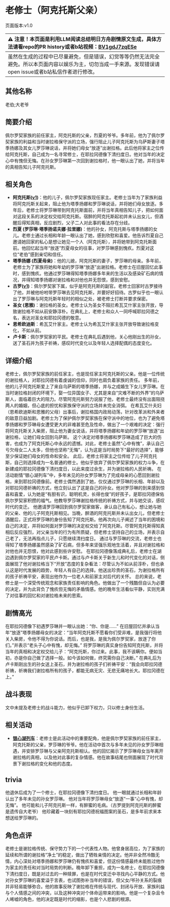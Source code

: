 # 老修士（阿克托斯父亲）
页面版本:v1.0
 

| :warning: 注意！本页面是利用LLM阅读总结明日方舟剧情原文生成，具体方法请看repo的PR history或者b站视频：[BV1gdJ7zqESe](https://www.bilibili.com/video/BV1gdJ7zqESe/)         |
|:----------------------------|
| 虽然在生成的过程中已尽量避免，但是错误，幻觉等等仍然无法完全避免。所以本页面内容以娱乐为主，切勿当成一手来源。发现错误请open issue或者b站私信作者进行修改。|



## 其他名称
老伯;大老爷
## 简要介绍
佩尔罗契家族的前任家主，阿克托斯的父亲，烈夏的爷爷。多年前，他为了佩尔罗契家族的利益和当时谢拉格保守派的立场，强行阻止儿子阿克托斯为乌萨斯妻子塔季扬娜及其女儿罗莎琳说话，并将她们母女“放逐”出谢拉格。此后他将家主之位传给阿克托斯，自己成为一名寻常修士，在耶拉冈德像下清扫度日。他对当年的决定心中有愧但无悔。在孙女罗莎琳第一次回到谢拉格时，他一眼认出了她，并将当年的真相告知儿子阿克托斯。
## 相关角色
-   **阿克托斯([v1](extended_char_a_ke_tuo_si.md))**：他的儿子，佩尔罗契家族现任家主。老修士当年为了家族利益将阿克托斯关起来，阻止他为塔季扬娜和罗莎琳说话，并将她们母女放逐。多年后，老修士将罗莎琳带到阿克托斯面前，并将当年真相告知儿子，把如何面对这段关系的决定权交给阿克托斯。宿醉的阿克托斯起初并未认出女儿，但酒醒后得知真相，反应剧烈，父子二人对此事的看法存在分歧。
-   **烈夏 (罗莎琳·塔季扬诺夫娜·拉里娜)**：他的孙女，阿克托斯与塔季扬娜的女儿。老修士通过长相和年龄一眼认出了她，感到欣慰和喜爱。他告诉烈夏自己邀请她回家的私心是想让她见一个人（阿克托斯），并将她带到阿克托斯面前。他回忆起当年“放逐”烈夏母女的往事，对罗莎琳感到愧疚。烈夏对这位“老伯”感到亲切和信任。
-   **塔季扬娜 (烈夏母亲)**：他的儿媳，阿克托斯的妻子，罗莎琳的母亲。多年前，老修士为了家族将她和年幼的罗莎琳“放逐”出谢拉格。老修士在旧屋回忆此事时，感到愧疚。他通过罗莎琳得知塔季扬娜多年来的生活以及感染矿石病的情况，并得知塔季扬娜对谢拉格和对他也并无怨恨，感到安慰。
-   **古罗([v1](extended_char_gu_luo.md))**：佩尔罗契家下属，似乎是阿克托斯的副官。老修士回家时古罗接待了他，并被他吩咐带罗莎琳去见阿克托斯，并要好好招待。古罗似乎也一眼认出了罗莎琳与阿克托斯年轻时的相似之处，被老修士打断并要求保密。
-   **圣女 (恩雅)**：谢拉格的圣女。老修士认为圣女不阻拦希瓦艾什家主张开放，导致谢拉格不如从前安静淳朴。在典礼上，老修士和众人一同呼喊耶拉冈德之名，表达对圣女和耶拉冈德的敬意。
-   **恩希欧迪斯**：希瓦艾什家主。老修士认为希瓦艾什家主张开放导致谢拉格变化，不如从前。
-   **卢卡斯**：佩尔罗契家的平民。老修士在典礼后遇到他，关心他刚出生的孙女，送了圣石并为孩子祈祷，感叹时代变化以及年轻人选择配偶的态度变化。
## 详细介绍
老修士，佩尔罗契家族的前任家主，也是现任家主阿克托斯的父亲。他是一位传统的谢拉格人，对耶拉冈德有着虔诚的信仰，同时也肩负着家族的责任。
多年前，他的儿子阿克托斯爱上了来自乌萨斯的塔季扬娜，并与之成婚生下女儿罗莎琳。在当时谢拉格封闭的环境下，娶一位异国女子、尤其是来自“灾难不断的外界”的乌萨斯人，面临着巨大的阻力。尽管阿克托斯努力说服了他，老修士最终没有出面阻挠两人的婚姻，但心底的担忧和家族保守派的立场并未完全消弭。
在希瓦艾什夫妇（恩希欧迪斯和恩雅的父母）出事后，谢拉格国内政局动荡，针对改革派和外来者的敌意日益加剧。老修士为了保护佩尔罗契家族在保守派中的地位，也为了避免塔季扬娜和罗莎琳母女遭受更大的非难甚至危及性命，做出了一个艰难的决定：强行将阿克托斯关入柴房，阻止他为妻女说话，并将塔季扬娜和年幼的罗莎琳“放逐”出谢拉格，让她们母女回到乌萨斯。
这个决定对塔季扬娜和罗莎琳造成了巨大的伤害，也成为了阿克托斯心中永远的遗憾。对此，老修士虽然“心中有愧”，承认自己亏欠母女二人太多，但他也坚称“无悔”，认为这是当时局势下“最好的选择”，能够至少保证她们母女的性命和安全。
此后，老修士将家主之位传给了儿子阿克托斯，自己则选择成为一名普通的修士。他似乎放弃了佩尔罗契家族的权力斗争，在新建成的耶拉冈德像下清扫度日，以此来度过余生，并为谢拉格的人民祈祷。
在活动剧情“银心湖列车”中，多年未见的孙女罗莎琳为了完成母亲的心愿回到谢拉格，来到耶拉冈德像前。老修士偶然遇到了她，仅仅通过罗莎琳的长相、年龄以及对耶拉冈德祈祷的方式，他立刻认出了这是自己的孙女。他对罗莎琳的到来感到惊喜和喜爱，认为她是“有胆有识，聪明机灵，长得也俊”的好孩子，是耶拉冈德保佑佩尔罗契家积攒的福气。他教导罗莎琳谢拉格传统的祈祷方式，并与她交谈，感叹时代的变迁。
他邀请罗莎琳回到佩尔罗契家做客，承认自己有私心，想让她与她的父亲、他的儿子阿克托斯相见。当晚，醉酒的阿克托斯并未认出女儿，但老修士酒醒后，正式将罗莎琳的身份告知了阿克托斯。他再次向儿子阐述了当年的困境和自己的决定，并将如何面对罗莎琳的决定权交给了阿克托斯。尽管阿克托斯得知真相后反应强烈，对父亲当年的行为有所质疑，但老修士坚持自己的立场，并表示自己老了，无法再指点儿子，只愿继续清扫度日。
通过与罗莎琳的交流，老修士也得知了塔季扬娜虽然感染了矿石病，但多年来坚强乐观地生活着，并且对谢拉格和对他也并无怨恨，他对此感到些许安慰。
在耶拉冈德像落成典礼后，老修士在湖边遇到佩尔罗契家的平民卢卡斯。通过与卢卡斯关于新生儿和时代变化的对话，侧面展现了他对谢拉格当下“开放”态度的复杂看法：尽管认为不如从前淳朴，但也承认这是时代发展的趋势，年轻人有自己的选择。他送出珍贵的圣石，为谢拉格所有的孩子祈祷平安，表现出他作为一位老人和前家主对后代的关怀。
总的来说，老修士是一个深受传统观念和家族责任影响的角色。他做出了一个残酷但自认为必要的决定，并为此背负了愧疚但无悔的矛盾情感。他的晚年生活看似平静，实则充满了对往事的回忆和对谢拉格未来的思索。
## 剧情高光
在耶拉冈德像下初遇罗莎琳并一眼认出她：“你、你是......”
在旧屋回忆并承认当年“放逐”塔季扬娜母女的决定：“当年阿克托斯不愿看你们受非难，是我强行将他关入柴房，令他不得为你说话。而后，也是我，是我为佩尔罗契家，放逐了你们。”并表示“老头子心中有愧，却无悔。”
将罗莎琳的真实身份告知阿克托斯，并将当年的真相和决定权交给儿子：“阿克托斯，你过来。此事，我不该瞒你。便如当初，亦是你自己做了选择一般。如今该如何做，终究需你自己决断。”
在典礼后为卢卡斯刚出生的孙女送上圣石，并为谢拉格的孩子们祈祷平安：“我会向耶拉冈德祈祷，祈祷我们谢拉格所有的孩子，都能无病无灾、无悲无痛地长大。耶拉冈德在上。”
## 战斗表现
文中未提及老修士的战斗能力，他似乎已卸下权力，只以修士身份生活。
## 相关活动
-   **[银心湖列车](../stories/act30side.md)**：老修士是此活动中的重要配角，他是佩尔罗契家族的前任家主，阿克托斯的父亲，罗莎琳的爷爷。他在活动中首次与多年未见的孙女罗莎琳相遇，并安排罗莎琳与父亲阿克托斯相认。他的回忆揭示了罗莎琳母女当年离开谢拉格的真相，以及他对此事的复杂情感。他在故事结尾也侧面展现了时代背景下谢拉格的变化和他的态度。
## trivia
他退休后成为了一个修士，在耶拉冈德像下清扫度日。
他一眼就通过长相和年龄认出了多年未见的孙女罗莎琳。
他对当年将罗莎琳母女“放逐”一事“心中有愧，却无悔”。
他可能和儿子阿克托斯一样，有醉蜜的毛病。（古罗提到阿克托斯的醉蜜是遗传自大老爷）
他珍藏着一块刻有耶拉冈德祝福图案的圣石，是多年前求来本想送给罗莎琳的。
## 角色点评
老修士是谢拉格传统、保守势力下的一个代表性人物。他曾身居高位，为了家族的延续和所谓的谢拉格“净土”的稳定，做出了牺牲亲情的决定。他并非全然冷酷无情，内心深处对塔季扬娜和罗莎琳仍有愧疚和喜爱，但这份情感最终未能胜过他作为家主的责任和对当时局势的判断。晚年卸下重担，成为一名修士，在耶拉冈德像下清扫度日，既是对过去的一种赎罪，也是在时代变迁中寻找内心平静的方式。他对孙女罗莎琳的喜爱溢于言表，也试图弥补当年的错误，但父女/爷孙关系的裂痕并非轻易能够弥合。他的故事反映了谢拉格在传统与现代、封闭与开放、家族利益与个人情感之间的冲突，以及这种冲突对个体命运带来的影响。他是一个复杂且令人唏嘘的角色，他的决定既是时代的缩影，也是个人悲剧的根源。